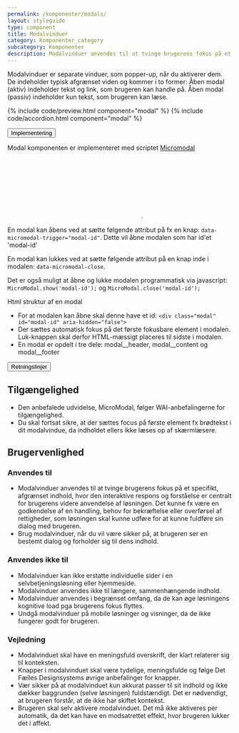 ```yaml
---
permalink: /komponenter/modals/
layout: styleguide
type: component
title: Modalvinduer
category: Komponenter_category
subcategory: Komponenter
description: Modalvinduer anvendes til at tvinge brugerens fokus på et specifikt, afgrænset indhold, hvor den interaktive respons og forståelse er centralt for brugerens videre anvendelse af løsningen.
---
```


<p>Modalvinduer er separate vinduer, som popper-up, når du aktiverer dem. De indeholder typisk afgrænset viden og kommer i to former: Åben modal (aktiv) indeholder tekst og link, som brugeren kan handle på. Åben modal (passiv) indeholder kun tekst, som brugeren kan læse.</p>

{% include code/preview.html component="modal" %}
{% include code/accordion.html component="modal" %}
<div class="accordion-bordered">
  <button class="button-unstyled accordion-button"
      aria-expanded="false" aria-controls="modal-tech-docs">
    Implementering
  </button>
  <div id="modal-tech-docs" aria-hidden="true" class="accordion-content">
    <section>
        <p>Modal komponenten er implementeret med scriptet <a href="https://micromodal.now.sh" class="icon-link">Micromodal<svg class="icon-svg" aria-hidden="true" tabindex="-1"><use xlink:href="#open-in-new"></use></svg></a>.</p>
        <p>En modal kan åbens ved at sætte følgende attribut på fx en knap: <code>data-micromodal-trigger="modal-id"</code>. Dette vil åbne modalen som har id'et 'modal-id'</p>
        <p>En modal kan lukkes ved at sætte følgende attribut på en knap inde i modalen: <code>data-micromodal-close</code>.</p>
        <p>Det er også muligt at åbne og lukke modalen programmatisk via javascript: <code>MicroModal.show('modal-id');</code> og <code>MicroModal.close('modal-id');</code></p>
        <p class="h5">Html struktur af en modal</p>
        <ul>
          <li>For at modalen kan åbne skal denne have et id: <code>&lt;div class="modal" id="modal-id" aria-hidden="false"&gt;</code></li>
          <li>Der sættes automatisk fokus på det første fokusbare element i modalen. Luk-knappen skal derfor HTML-mæssigt placeres til sidste i modalen.</li>
          <li>En modal er opdelt i tre dele: modal__header, modal__content og modal__footer</li>
        </ul>
    </section>
  </div>
</div>

<div class="accordion-bordered accordion-docs">
  <button class="button-unstyled accordion-button"
      aria-expanded="true" aria-controls="modal-docs">
    Retningslinjer
  </button>
  <div id="modal-docs" class="accordion-content">
    <article>
      <section>
          <h2 class="h4">Tilgængelighed</h2>
          <ul>
              <li>Den anbefalede udvidelse, MicroModal, følger WAI-anbefalingerne for tilgængelighed.</li>
              <li>Du skal fortsat sikre, at der sættes focus på første element fx brødtekst i dit modalvindue, da indholdet ellers ikke læses op af skærmlæsere.</li>
          </ul>
      </section>
      <section>
        <h2 class="h4">Brugervenlighed</h2>
        <h3 class="h5">Anvendes til</h3>
        <ul>
            <li>Modalvinduer anvendes til at tvinge brugerens fokus på et specifikt, afgrænset indhold, hvor den interaktive respons og forståelse er centralt for brugerens videre anvendelse af løsningen. Det kunne fx være en godkendelse af en handling, behov for bekræftelse eller overførsel af rettigheder, som løsningen skal kunne udføre for at kunne fuldføre sin dialog med brugeren.</li>
            <li>Brug modalvinduer, når du vil være sikker på, at brugeren ser en bestemt dialog og forholder sig til dens indhold.</li>
        </ul>
        <h3 class="h5">Anvendes ikke til</h3>
        <ul>
            <li>Modalvinduer kan ikke erstatte individuelle sider i en selvbetjeningsløsning eller hjemmeside.</li>
            <li>Modalvinduer anvendes ikke til længere, sammenhængende indhold.</li>
            <li>Modalvinduer anvendes i begrænset omfang, da de kan øge løsningens kognitive load pga brugerens fokus flyttes.</li>
            <li>Undgå modalvinduer på mobile løsninger og visninger, da de ikke fungerer godt for brugeren.</li>
        </ul>
        <h3 class="h5">Vejledning</h3>                
        <ul>
            <li>Modalvinduet skal have en meningsfuld overskrift, der klart relaterer sig til konteksten.</li>
            <li>Knapper i modalvinduet skal være tydelige, meningsfulde og følge Det Fælles Designsystems øvrige anbefalinger for knapper.</li>
            <li>Vær sikker på at modalvinduet kun akkurat passer til sit indhold og ikke dækker baggrunden (selve løsningen) fuldstændigt. Det er nødvendigt, at brugeren forstår, at de ikke har skiftet kontekst.</li>
            <li>Brugeren skal selv aktivere modalvinduet. Det må ikke aktiveres per automatik, da det kan have en modsatrettet effekt, hvor brugeren lukker det i affekt.</li>
        </ul>
      </section>
    </article>
  </div>
</div>

